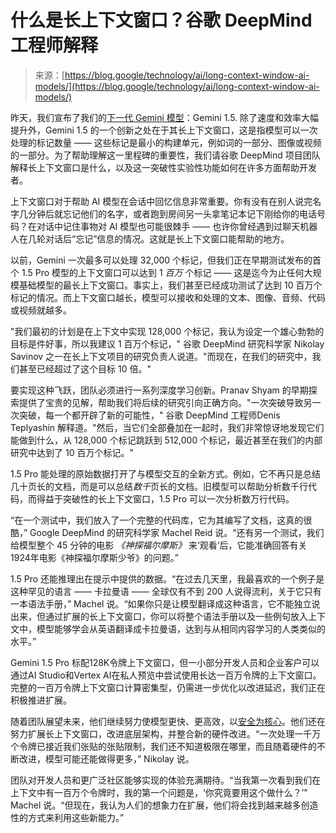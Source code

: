 <!--yml

类别：未分类

日期：2024-05-27 15:01:33

-->

# 什么是长上下文窗口？谷歌 DeepMind 工程师解释

> 来源：[https://blog.google/technology/ai/long-context-window-ai-models/](https://blog.google/technology/ai/long-context-window-ai-models/)

昨天，我们宣布了我们的[下一代 Gemini 模型](https://blog.google/technology/ai/google-gemini-next-generation-model-february-2024)：Gemini 1.5\. 除了速度和效率大幅提升外，Gemini 1.5 的一个创新之处在于其长上下文窗口，这是指模型可以一次处理的标记数量 —— 这些标记是最小的构建单元，例如词的一部分、图像或视频的一部分。为了帮助理解这一里程碑的重要性，我们请谷歌 DeepMind 项目团队解释长上下文窗口是什么，以及这一突破性实验性功能如何在许多方面帮助开发者。

上下文窗口对于帮助 AI 模型在会话中回忆信息非常重要。你有没有在别人说完名字几分钟后就忘记他们的名字，或者跑到房间另一头拿笔记本记下刚给你的电话号码？在对话中记住事物对 AI 模型也可能很棘手 —— 也许你曾经遇到过聊天机器人在几轮对话后“忘记”信息的情况。这就是长上下文窗口能帮助的地方。

以前，Gemini 一次最多可以处理 32,000 个标记，但我们正在早期测试发布的首个 1.5 Pro 模型的上下文窗口可以达到 1 *百万* 个标记 —— 这是迄今为止任何大规模基础模型的最长上下文窗口。事实上，我们甚至已经成功测试了达到 10 百万个标记的情况。而上下文窗口越长，模型可以接收和处理的文本、图像、音频、代码或视频就越多。

"我们最初的计划是在上下文中实现 128,000 个标记，我认为设定一个雄心勃勃的目标是件好事，所以我建议 1 百万个标记，" 谷歌 DeepMind 研究科学家 Nikolay Savinov 之一在长上下文项目的研究负责人说道。"而现在，在我们的研究中，我们甚至已经超过了这个目标 10 倍。"

要实现这种飞跃，团队必须进行一系列深度学习创新。Pranav Shyam 的早期探索提供了宝贵的见解，帮助我们将后续的研究引向正确方向。"一次突破导致另一次突破，每一个都开辟了新的可能性，" 谷歌 DeepMind 工程师Denis Teplyashin 解释道。"然后，当它们全部叠加在一起时，我们非常惊讶地发现它们能做到什么，从 128,000 个标记跳跃到 512,000 个标记，最近甚至在我们的内部研究中达到了 10 百万个标记。"

1.5 Pro 能处理的原始数据打开了与模型交互的全新方式。例如，它不再只是总结几十页长的文档，而是可以总结*数千*页长的文档。旧模型可以帮助分析数千行代码，而得益于突破性的长上下文窗口，1.5 Pro 可以一次分析数万行代码。

“在一个测试中，我们放入了一个完整的代码库，它为其编写了文档，这真的很酷，” Google DeepMind 的研究科学家 Machel Reid 说。“还有另一个测试，我们给模型整个 45 分钟的电影 *《神探福尔摩斯》* 来‘观看’后，它能准确回答有关1924年电影《神探福尔摩斯少爷》的问题。”

1.5 Pro 还能推理出在提示中提供的数据。“在过去几天里，我最喜欢的一个例子是这种罕见的语言 —— 卡拉曼语 —— 全球仅有不到 200 人说得流利，关于它只有一本语法手册，” Machel 说。“如果你只是让模型翻译成这种语言，它不能独立说出来，但通过扩展的长上下文窗口，你可以将整个语法手册以及一些例句放入上下文中，模型能够学会从英语翻译成卡拉曼语，达到与从相同内容学习的人类类似的水平。”

Gemini 1.5 Pro 标配128K令牌上下文窗口，但一小部分开发人员和企业客户可以通过AI Studio和Vertex AI在私人预览中尝试使用长达一百万令牌的上下文窗口。完整的一百万令牌上下文窗口计算密集型，仍需进一步优化以改进延迟，我们正在积极推进扩展。

随着团队展望未来，他们继续努力使模型更快、更高效，以[安全为核心](https://blog.google/technology/ai/google-gemini-next-generation-model-february-2024/#ethics-safety)。他们还在努力扩展长上下文窗口，改进底层架构，并整合新的硬件改进。“一次处理一千万个令牌已接近我们张贴的张贴限制，我们还不知道极限在哪里，而且随着硬件的不断改进，模型可能还能做得更多，” Nikolay 说。

团队对开发人员和更广泛社区能够实现的体验充满期待。“当我第一次看到我们在上下文中有一百万个令牌时，我的第一个问题是，‘你究竟要用这个做什么？’” Machel 说。“但现在，我认为人们的想象力在扩展，他们将会找到越来越多创造性的方式来利用这些新能力。”
